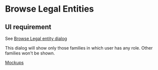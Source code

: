 # Browse Legal Entities

## UI requirement

See [Browse Legal entity dialog](../ui-components/browse-legal-entity-dialog.md) 

This dialog will show only those families in which user has any role. Other families won't be shown. 

[Mockups](https://drive.google.com/file/d/1ybNvaU6bf65T7Zq33i8eUOIG8wsynqxO/view)